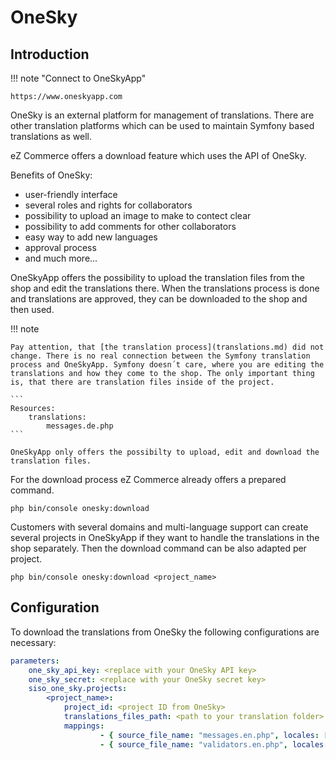 # OneSky

## Introduction

!!! note "Connect to OneSkyApp"

    https://www.oneskyapp.com

OneSky is an external platform for management of translations. There are other translation platforms which can be used to maintain Symfony based translations as well. 

eZ Commerce offers a download feature which uses the API of OneSky. 

Benefits of OneSky:

- user-friendly interface
- several roles and rights for collaborators
- possibility to upload an image to make to contect clear
- possibility to add comments for other collaborators
- easy way to add new languages
- approval process
- and much more...

OneSkyApp offers the possibility to upload the translation files from the shop and edit the translations there. When the translations process is done and translations are approved, they can be downloaded to the shop and then used.

!!! note

    Pay attention, that [the translation process](translations.md) did not change. There is no real connection between the Symfony translation process and OneSkyApp. Symfony doesn´t care, where you are editing the translations and how they come to the shop. The only important thing is, that there are translation files inside of the project.

    ```
    Resources:
        translations:
            messages.de.php
    ```

    OneSkyApp only offers the possibilty to upload, edit and download the translation files.

For the download process eZ Commerce already offers a prepared command.

``` 
php bin/console onesky:download
```

Customers with several domains and multi-language support can create several projects in OneSkyApp if they want to handle the translations in the shop separately. Then the download command can be also adapted per project.

``` 
php bin/console onesky:download <project_name>
```

## Configuration

To download the translations from OneSky the following configurations are necessary:

``` yaml
parameters:
    one_sky_api_key: <replace with your OneSky API key>
    one_sky_secret: <replace with your OneSky secret key>
    siso_one_sky.projects:
        <project_name>:
            project_id: <project ID from OneSky>
            translations_files_path: <path to your translation folder>
            mappings:
                    - { source_file_name: "messages.en.php", locales: ["en", "de"] }
                    - { source_file_name: "validators.en.php", locales: ["en", "de"] }
```
